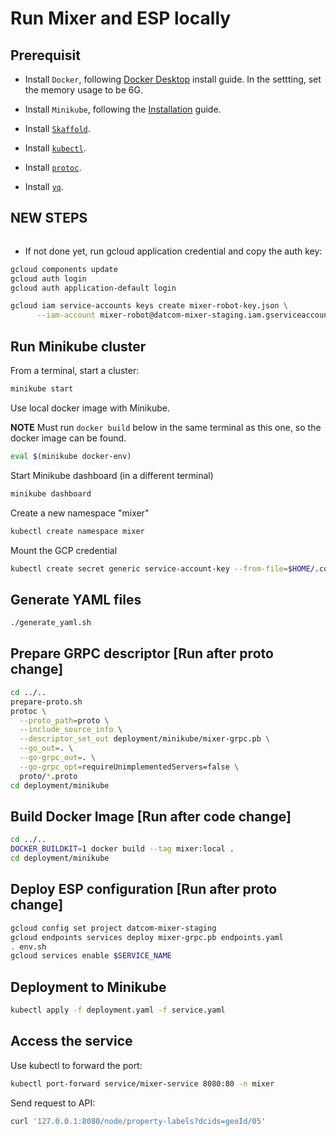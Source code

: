 # Run Mixer and ESP locally

## Prerequisit

* Install `Docker`, following [Docker Desktop](https://www.docker.com/products/docker-desktop) install guide. In the settting, set the memory usage to be 6G.

* Install `Minikube`, following the [Installation](https://minikube.sigs.k8s.io/docs/start/) guide.

* Install [`Skaffold`](https://skaffold.dev/docs/install/).

* Install [`kubectl`](https://kubernetes.io/docs/tasks/tools/install-kubectl/).

* Install [`protoc`](http://google.github.io/proto-lens/installing-protoc.html).

* Install [`yq`](https://mikefarah.gitbook.io/yq/).


## NEW STEPS



```bash
```





* If not done yet, run gcloud application credential and copy the auth key:

```bash
gcloud components update
gcloud auth login
gcloud auth application-default login

gcloud iam service-accounts keys create mixer-robot-key.json \
      --iam-account mixer-robot@datcom-mixer-staging.iam.gserviceaccount.com
```

## Run Minikube cluster

From a terminal, start a cluster:

```bash
minikube start
```

Use local docker image with Minikube.

**NOTE** Must run `docker build` below in the same terminal as this one,
so the docker image can be found.

```bash
eval $(minikube docker-env)
```

Start Minikube dashboard (in a different terminal)

```bash
minikube dashboard
```

Create a new namespace "mixer"

```bash
kubectl create namespace mixer
```

Mount the GCP credential

```bash
kubectl create secret generic service-account-key --from-file=$HOME/.config/gcloud/application_default_credentials.json --namespace=mixer
```

## Generate YAML files

```bash
./generate_yaml.sh
```

## Prepare GRPC descriptor [Run after proto change]

```bash
cd ../..
prepare-proto.sh
protoc \
  --proto_path=proto \
  --include_source_info \
  --descriptor_set_out deployment/minikube/mixer-grpc.pb \
  --go_out=. \
  --go-grpc_out=. \
  --go-grpc_opt=requireUnimplementedServers=false \
  proto/*.proto
cd deployment/minikube
```

## Build Docker Image [Run after code change]

```bash
cd ../..
DOCKER_BUILDKIT=1 docker build --tag mixer:local .
cd deployment/minikube
```

## Deploy ESP configuration  [Run after proto change]

```bash
gcloud config set project datcom-mixer-staging
gcloud endpoints services deploy mixer-grpc.pb endpoints.yaml
. env.sh
gcloud services enable $SERVICE_NAME
```

## Deployment to Minikube

```bash
kubectl apply -f deployment.yaml -f service.yaml
```

## Access the service

Use kubectl to forward the port:

```bash
kubectl port-forward service/mixer-service 8080:80 -n mixer
```

Send request to API:

```bash
curl '127.0.0.1:8080/node/property-labels?dcids=geoId/05'
```

